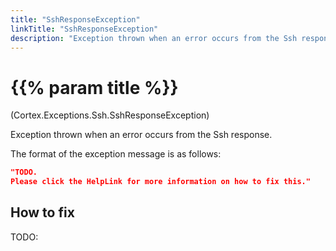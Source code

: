 ```yaml
---
title: "SshResponseException"
linkTitle: "SshResponseException"
description: "Exception thrown when an error occurs from the Ssh response."
---
```


# {{% param title %}}

<p class="namespace">(Cortex.Exceptions.Ssh.SshResponseException)</p>

Exception thrown when an error occurs from the Ssh response.

The format of the exception message is as follows:

```json
"TODO.
Please click the HelpLink for more information on how to fix this."
```

## How to fix

TODO: